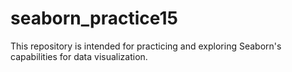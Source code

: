 # seaborn_practice15
This repository is intended for practicing and exploring Seaborn's capabilities for data visualization.
